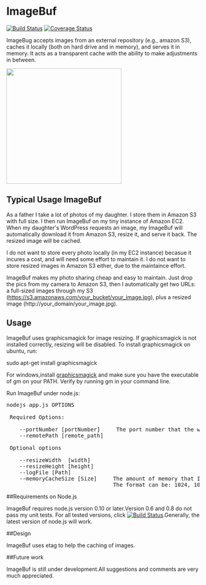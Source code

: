 

# ImageBuf

[![Build Status](https://travis-ci.org/yefuwang/ImageBuf.svg?branch=master)](https://travis-ci.org/yefuwang/ImageBuf)
[![Coverage Status](https://coveralls.io/repos/github/yefuwang/ImageBuf/badge.svg?branch=dev)](https://coveralls.io/github/yefuwang/ImageBuf?branch=dev)

ImageBug accepts images from an external repository (e.g., amazon S3), caches it locally (both on hard drive and in memory), and serves it in memory. It acts as a transparent cache with the ability to make adjustments in between.

<img src="https://s3.amazonaws.com/wangyefucom/imagebuf.jpg" height="300" />

## Typical Usage ImageBuf

As a father I take a lot of photos of my daughter. I store them in Amazon S3 with full size. I then run ImageBuf on my tiny instance of Amazon EC2. When my daughter's WordPress requests an image, my ImageBuf will automatically download it from Amazon S3, resize it, and serve it back. The resized image will be cached.

I do not want to store every photo locally (in my EC2 instance) becasue it incures a cost, and will need some effort to maintain it. I do not want to store resized images in Amazon S3 either, due to the maintaince effort. 

ImageBuf makes my photo sharing cheap and easy to maintain. Just drop the pics from my camera to Amazon S3, then I automatically get two URLs: a full-sized images through my S3 (https://s3.amazonaws.com/your_bucket/your_image.jpg), plus a resized image (http://your_domain/your_image.jpg). 

## Usage

ImageBuf uses graphicsmagick for image resizing. If graphicsmagick is not installed correctly, resizing will be disabled. To install graphicsmagick on ubuntu, run:

sudo apt-get install graphicsmagick

For windows,install [graphicsmagick](http://www.graphicsmagick.org/) and make sure you have the executable of gm on your PATH. Verify by running gm in your command line.

Run ImageBuf under node.js:
<pre>
nodejs app.js OPTIONS

 Required Options:

    --portNumber [portNumber]     The port number that the web server will be hosted on.
    --remotePath [remote_path]

 Optional options

    --resizeWidth  [width]
    --resizeHeight [height]
    --logFile [Path]
    --memoryCacheSize [Size]     The amount of memory that ImageBuf uses as a in-memory cache.
                                 The format can be: 1024, 1000KB. 128MB, etc.Default: 0
</pre>

##Requirements on Node.js

ImageBuf requires node.js version 0.10 or later.Version 0.6 and 0.8 do not pass my unit tests.
For all tested versions, click [![Build Status](https://travis-ci.org/yefuwang/ImageBuf.svg?branch=master)](https://travis-ci.org/yefuwang/ImageBuf).Generally, the latest version of node.js will work.

##Design

ImageBuf uses etag to help the caching of images.

##Future work

ImageBuf is still under development.All suggestions and comments are very much appreciated.

